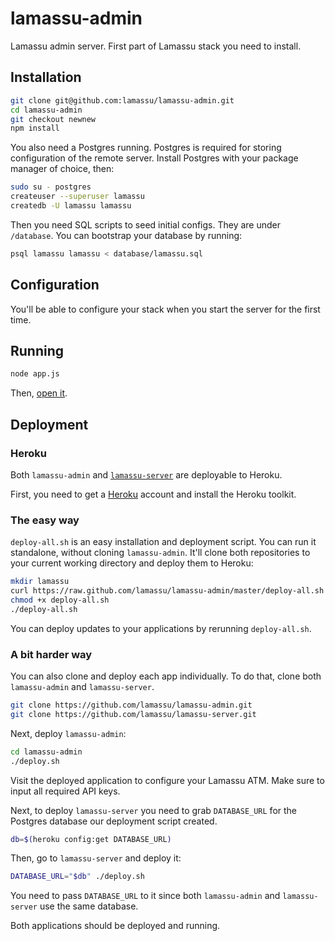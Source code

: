 # lamassu-admin

Lamassu admin server. First part of Lamassu stack you need to install.

## Installation

```sh
git clone git@github.com:lamassu/lamassu-admin.git
cd lamassu-admin
git checkout newnew
npm install
```

You also need a Postgres running. Postgres is required for storing configuration
of the remote server. Install Postgres with your package manager of choice, then:

```sh
sudo su - postgres
createuser --superuser lamassu
createdb -U lamassu lamassu
```

Then you need SQL scripts to seed initial configs. They are under `/database`.
You can bootstrap your database by running:

```sh
psql lamassu lamassu < database/lamassu.sql
```

## Configuration
You'll be able to configure your stack when you start the server for the first
time.

## Running

```sh
node app.js
```

Then, [open it](http://localhost:8080).

## Deployment

### Heroku
Both `lamassu-admin` and [`lamassu-server`](https://github.com/lamassu/lamassu-server) 
are deployable to Heroku.

First, you need to get a [Heroku](https://heroku.com) account and install the
Heroku toolkit.

### The easy way
`deploy-all.sh` is an easy installation and deployment script. You can run it
standalone, without cloning `lamassu-admin`. It'll clone both repositories to
your current working directory and deploy them to Heroku:

```sh
mkdir lamassu
curl https://raw.github.com/lamassu/lamassu-admin/master/deploy-all.sh > deploy-all.sh
chmod +x deploy-all.sh
./deploy-all.sh
```

You can deploy updates to your applications by rerunning `deploy-all.sh`.

### A bit harder way
You can also clone and deploy each app individually. To do that, clone both
`lamassu-admin` and `lamassu-server`.

```sh
git clone https://github.com/lamassu/lamassu-admin.git
git clone https://github.com/lamassu/lamassu-server.git
```

Next, deploy `lamassu-admin`:

```sh
cd lamassu-admin
./deploy.sh
```

Visit the deployed application to configure your Lamassu ATM. Make sure to input
all required API keys.

Next, to deploy `lamassu-server` you need to grab `DATABASE_URL` for the Postgres
database our deployment script created.

```sh
db=$(heroku config:get DATABASE_URL)
```

Then, go to `lamassu-server` and deploy it:

```sh
DATABASE_URL="$db" ./deploy.sh
```

You need to pass `DATABASE_URL` to it since both `lamassu-admin` and `lamassu-server`
use the same database.

Both applications should be deployed and running.
